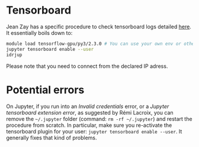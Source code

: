# Tensorboard

Jean Zay has a specific procedure to check tensorboard logs detailed [here](http://www.idris.fr/eng/jean-zay/pre-post/jean-zay-jupyter-notebook-eng.html). It essentially boils down to:
```bash
module load tensorflow-gpu/py3/2.3.0 # You can use your own env or other JZ existing envs
jupyter tensorboard enable --user
idrjup
```
Please note that you need to connect from the declared IP adress.

# Potential errors

On Jupyter, if you run into an *Invalid credentials* error, or a *Jupyter tensorboard extension error*, as suggested by Rémi Lacroix, you can remove the `~/.jupyter` folder (command: `rm -rf ~/.jupyter`) and restart the procedure from scratch. In particular, make sure you re-activate the tensorboard plugin for your user: `jupyter tensorboard enable --user`. It generally fixes that kind of problems.
